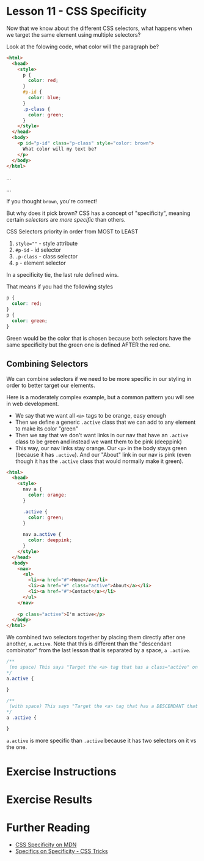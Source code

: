 # Lesson 11 - CSS Specificity

Now that we know about the different CSS selectors, what happens when we target the same element using multiple selectors?

Look at the folowing code, what color will the paragraph be?

```html
<html>
  <head>
    <style>
      p {
        color: red;
      }
      #p-id {
        color: blue;
      }
      .p-class {
        color: green;
      }
    </style>
  </head>
  <body>
    <p id="p-id" class="p-class" style="color: brown">
      What color will my text be?
    </p>
  </body>
</html>
```

...

...

If you thought `brown`, you're correct!

But why does it pick brown? CSS has a concept of "specificity", meaning certain _selectors_ are _more specific_ than others.

CSS Selectors priority in order from MOST to LEAST

1. `style=""` - style attribute
2. `#p-id` - id selector
3. `.p-class` - class selector
4. `p` - element selector

In a specificity tie, the last rule defined wins.

That means if you had the following styles

```css
p {
  color: red;
}
p {
  color: green;
}
```

Green would be the color that is chosen because both selectors have the same specificity but the green one is defined AFTER the red one.

## Combining Selectors

We can combine selectors if we need to be more specific in our styling in order to better target our elements.

Here is a moderately complex example, but a common pattern you will see in web development.

- We say that we want all `<a>` tags to be orange, easy enough
- Then we define a generic `.active` class that we can add to any element to make its color "green"
- Then we say that we don't want links in our nav that have an `.active` class to be green and instead we want them to be pink (deeppink)
- This way, our nav links stay orange. Our `<p>` in the body stays green (because it has `.active`). And our "About" link in our nav is pink (even though it has the `.active` class that would normally make it green).

```html
<html>
  <head>
    <style>
      nav a {
        color: orange;
      }

      .active {
        color: green;
      }
      
      nav a.active {
        color: deeppink;
      }
    </style>
  </head>
  <body>
    <nav>
      <ul>
        <li><a href="#">Home</a></li>
        <li><a href="#" class="active">About</a></li>
        <li><a href="#">Contact</a></li>
      </ul>
    </nav>
    
    <p class="active">I'm active</p>
  </body>
</html>
```

We combined two selectors together by placing them directly after one another, `a.active`. Note that this is different than the "descendant combinator" from the last lesson that is separated by a space, `a .active`.

```css
/**
 (no space) This says "Target the <a> tag that has a class="active" on it
*/
a.active {

}

/**
 (with space) This says "Target the <a> tag that has a DESCENDANT that has class="active"
*/
a .active {

}
```

`a.active` is more specific than `.active` because it has two selectors on it vs the one.

# Exercise Instructions

# Exercise Results

# Further Reading

- [CSS Specificity on MDN](https://developer.mozilla.org/en-US/docs/Web/CSS/Specificity)
- [Specifics on Specificity - CSS Tricks](https://css-tricks.com/specifics-on-css-specificity/)
